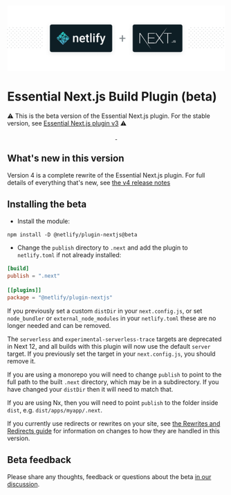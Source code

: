 ![Next.js on Netlify Build Plugin](next-on-netlify.png)

# Essential Next.js Build Plugin (beta)


:warning: This is the beta version of the Essential Next.js plugin. For the stable version, see [Essential Next.js plugin v3](https://github.com/netlify/netlify-plugin-nextjs/tree/v3#readme) :warning:

<p align="center">
  <a aria-label="npm version" href="https://www.npmjs.com/package/@netlify/plugin-nextjs">
    <img alt="" src="https://img.shields.io/npm/v/@netlify/plugin-nextjs">
  </a>
  <a aria-label="MIT License" href="https://img.shields.io/npm/l/@netlify/plugin-nextjs">
    <img alt="" src="https://img.shields.io/npm/l/@netlify/plugin-nextjs">
  </a>
</p>

## What's new in this version

Version 4 is a complete rewrite of the Essential Next.js plugin. For full details of everything that's new, see [the v4 release notes](https://github.com/netlify/netlify-plugin-nextjs/blob/main/docs/release-notes/v4.md)

## Installing the beta


- Install the module:
```shell
npm install -D @netlify/plugin-nextjs@beta
```
- Change the `publish` directory to `.next`  and add the plugin to `netlify.toml` if not already installed:
```toml
[build]
publish = ".next"

[[plugins]]
package = "@netlify/plugin-nextjs"
```

If you previously set a custom `distDir` in your `next.config.js`, or set `node_bundler` or `external_node_modules` in your `netlify.toml` these are no longer needed and can be removed. 

The `serverless` and `experimental-serverless-trace` targets are deprecated in Next 12, and all builds with this plugin will now use the default `server` target. If you previously set the target in your `next.config.js`, you should remove it.

If you are using a monorepo you will need to change `publish` to point to the full path to the built `.next` directory, which may be in a subdirectory. If you have changed your `distDir` then it will need to match that. 

If you are using Nx, then you will need to point `publish` to the folder inside `dist`, e.g. `dist/apps/myapp/.next`. 

If you currently use redirects or rewrites on your site, see [the Rewrites and Redirects guide](https://github.com/netlify/netlify-plugin-nextjs/blob/main/docs/redirects-rewrites.md) for information on changes to how they are handled in this version.

## Beta feedback

Please share any thoughts, feedback or questions about the beta [in our discussion](https://github.com/netlify/netlify-plugin-nextjs/discussions/706).
